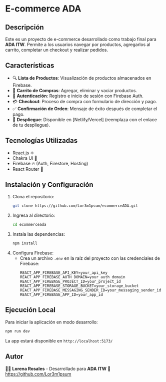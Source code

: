 # E-commerce ADA

## Descripción

Este es un proyecto de e-commerce desarrollado como trabajo final para **ADA ITW**. Permite a los usuarios navegar por productos, agregarlos al carrito, completar un checkout y realizar pedidos.

## Características

- 🔍 **Lista de Productos**: Visualización de productos almacenados en Firebase.
- 🛒 **Carrito de Compras**: Agregar, eliminar y vaciar productos.
- 🔐 **Autenticación**: Registro e inicio de sesión con Firebase Auth.
- 💳 **Checkout**: Proceso de compra con formulario de dirección y pago.
- ✅ **Confirmación de Orden**: Mensaje de éxito después de completar el pago.
- 🚀 **Despliegue**: Disponible en [Netlify/Vercel] (reemplaza con el enlace de tu despliegue).

## Tecnologías Utilizadas

- React.js ⚛️
- Chakra UI 🎨
- Firebase 🔥 (Auth, Firestore, Hosting)
- React Router 🚦

## Instalación y Configuración

1. Clona el repositorio:
   ```bash
   git clone https://github.com/Lor3m1psum/ecommerceADA.git
   ```
2. Ingresa al directorio:
   ```bash
   cd ecommerceada
   ```
3. Instala las dependencias:
   ```bash
   npm install
   ```
4. Configura Firebase:
   - Crea un archivo `.env` en la raíz del proyecto con las credenciales de Firebase:
     ```env
     REACT_APP_FIREBASE_API_KEY=your_api_key
     REACT_APP_FIREBASE_AUTH_DOMAIN=your_auth_domain
     REACT_APP_FIREBASE_PROJECT_ID=your_project_id
     REACT_APP_FIREBASE_STORAGE_BUCKET=your_storage_bucket
     REACT_APP_FIREBASE_MESSAGING_SENDER_ID=your_messaging_sender_id
     REACT_APP_FIREBASE_APP_ID=your_app_id
     ```

## Ejecución Local

Para iniciar la aplicación en modo desarrollo:

```bash
npm run dev
```

La app estará disponible en `http://localhost:5173/`

## Autor

👩‍💻 **Lorena Rosales** - Desarrollado para **ADA ITW** 🚀
https://github.com/Lor3m1psum
